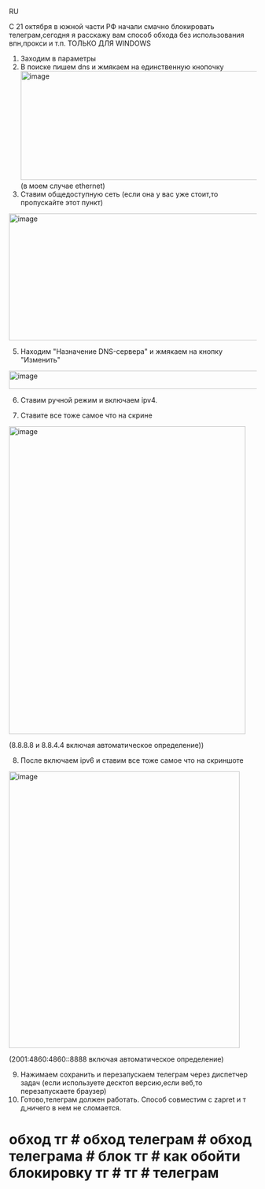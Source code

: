RU

С 21 октября в южной части РФ начали смачно блокировать телеграм,сегодня я расскажу вам способ обхода без использования впн,прокси и т.п. ТОЛЬКО ДЛЯ WINDOWS
1. Заходим в параметры
3. В поиске пишем dns и жмякаем на единственную кнопочку 
<img width="988" height="222" alt="image" src="https://github.com/user-attachments/assets/b9c793aa-2d8c-4d84-bdc0-67b29049ea81" /> (в моем случае ethernet)
4. Ставим общедоступную сеть (если она у вас уже стоит,то пропускайте этот пункт)
<img width="1016" height="258" alt="image" src="https://github.com/user-attachments/assets/a7942a48-0ffb-46f4-9d20-1384326796d3" />


5. Находим "Назначение DNS-сервера" и жмякаем на кнопку "Изменить"
<img width="1001" height="37" alt="image" src="https://github.com/user-attachments/assets/b7a31639-39de-447c-9081-a73fb3375935" />



6. Ставим ручной режим и включаем ipv4.

7. Ставите все тоже самое что на скрине 
<img width="481" height="626" alt="image" src="https://github.com/user-attachments/assets/e28336f5-eadd-4033-aecf-a2de47976abe" />
  
  (8.8.8.8 и 8.8.4.4 включая автоматическое определение))

8. После включаем ipv6 и ставим все тоже самое что на скриншоте 
<img width="469" height="563" alt="image" src="https://github.com/user-attachments/assets/024ce24f-a805-4e73-9c7e-27228df52912" />
 
  (2001:4860:4860::8888 включая автоматическое определение)

9. Нажимаем сохранить и перезапускаем телеграм через диспетчер задач (если используете десктоп версию,если веб,то перезапускаете браузер)
10. Готово,телеграм должен работать.
Способ совместим с zapret и т д,ничего в нем не сломается.

 # обход тг # обход телеграм # обход телеграма # блок тг # как обойти блокировку тг # тг # телеграм #




